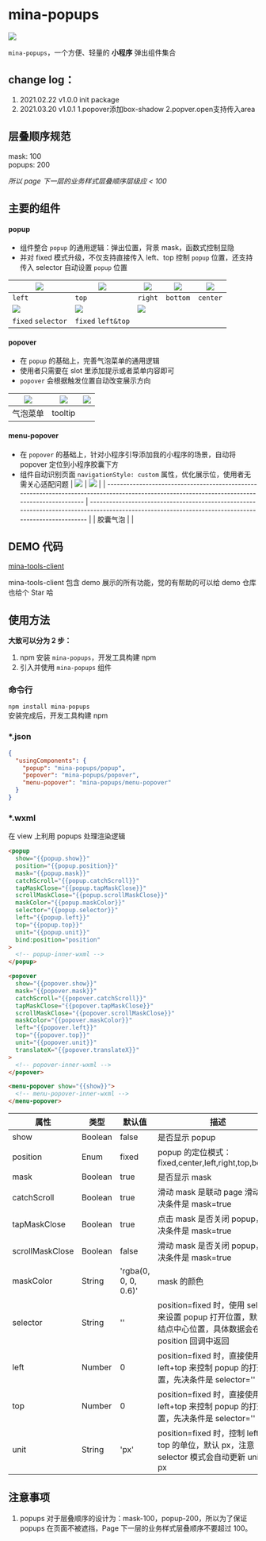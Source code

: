 # mina-popups

![](https://track.yrobot.top/ga-beacon/UA-190592680-2/mina-popups/readme?flat)

`mina-popups`，一个方便、轻量的 **小程序** 弹出组件集合

## change log：

1. 2021.02.22 v1.0.0 init package
2. 2021.03.20 v1.0.1 1.popover添加box-shadow 2.popver.open支持传入area

## 层叠顺序规范

mask: 100  
popups: 200

_所以 page 下一层的业务样式层叠顺序层级应 < 100_

## 主要的组件

#### popup

- 组件整合 `popup` 的通用逻辑：弹出位置，背景 mask，函数式控制显隐
- 并对 fixed 模式升级，不仅支持直接传入 left、top 控制 `popup` 位置，还支持传入 selector 自动设置 `popup` 位置

| ![ ](https://mmbiz.qpic.cn/mmbiz_png/Z3Bib6gP5N98FAnfeic3I3mrj4Nq0yWUm0Rlf3CKy1UjaYeVla2pnxT0DxsiaakrThSHOVUhMxEsZshicOkp8dqltg/0?wx_fmt=png) | ![ ](https://mmbiz.qpic.cn/mmbiz_png/Z3Bib6gP5N98FAnfeic3I3mrj4Nq0yWUm0sicVWrOWzthJWBEfq3ldU0Vc7Z3sUJompIEIgK6rr8V8ITu6gsiawKZQ/0?wx_fmt=png) | ![ ](https://mmbiz.qpic.cn/mmbiz_png/Z3Bib6gP5N98FAnfeic3I3mrj4Nq0yWUm0DJVRbkmRffPzftoFdIHYP024wbqQXFnyYUSxk3oU6ibhibmK9Oh8mLRQ/0?wx_fmt=png) | ![ ](https://mmbiz.qpic.cn/mmbiz_png/Z3Bib6gP5N98FAnfeic3I3mrj4Nq0yWUm0wfPVl20sWzEzGIeOERgI9y3dUKbfRZQiatWz8JdYSQibAEYKiaIvZ9CKQ/0?wx_fmt=png) | ![ ](https://mmbiz.qpic.cn/mmbiz_png/Z3Bib6gP5N98FAnfeic3I3mrj4Nq0yWUm0iaqLywOnpp7tyzQy2wtvAGwjicnqFhlR47FBKu7ufjjSFOc1LSsu8O5A/0?wx_fmt=png) |
| --------------------------------------------------------------------------------------------------------------------------------------------- | --------------------------------------------------------------------------------------------------------------------------------------------- | --------------------------------------------------------------------------------------------------------------------------------------------- | ---------------------------------------------------------------------------------------------------------------------------------------------- | --------------------------------------------------------------------------------------------------------------------------------------------- |
| `left`                                                                                                                                        | `top`                                                                                                                                         | `right`                                                                                                                                       | `bottom`                                                                                                                                       | `center`                                                                                                                                      |
| ![ ](https://mmbiz.qpic.cn/mmbiz_png/Z3Bib6gP5N98FAnfeic3I3mrj4Nq0yWUm0cMUMLB9CDvkhNnCe3TUE5wTN3mt7hjRqhfCYuqnsfAmZ3yHqlyl4sg/0?wx_fmt=png)   | ![ ](https://mmbiz.qpic.cn/mmbiz_png/Z3Bib6gP5N98FAnfeic3I3mrj4Nq0yWUm0K1q6iboSNmx2MwX5RkgbGMk1qrx08DgFg3EX5qLdBK3tic8lsLxHxT6A/0?wx_fmt=png) | ![ ](https://mmbiz.qpic.cn/mmbiz_png/Z3Bib6gP5N98FAnfeic3I3mrj4Nq0yWUm0sERpqGo2N6tBHph6st22usLC9JtpoYawwcwWjwZVaXqjmAUib6q8S3g/0?wx_fmt=png)  |                                                                                                                                                |                                                                                                                                               |
| `fixed` `selector`                                                                                                                            | `fixed` `left&top`                                                                                                                            |                                                                                                                                               |                                                                                                                                                |                                                                                                                                               |

#### popover

- 在 `popup` 的基础上，完善气泡菜单的通用逻辑
- 使用者只需要在 slot 里添加提示或者菜单内容即可
- `popover` 会根据触发位置自动改变展示方向

| ![ ](https://mmbiz.qpic.cn/mmbiz_png/Z3Bib6gP5N98FAnfeic3I3mrj4Nq0yWUm0y4ocGKKK3DpqW76z404xDT6nUAiaJoA0wrekQich3PbjTkGe3VhXRC9g/0?wx_fmt=png) | ![ ](https://mmbiz.qpic.cn/mmbiz_png/Z3Bib6gP5N98FAnfeic3I3mrj4Nq0yWUm0aelYibpk5TauAQicKbicg6icXicB1sHFGqP5p9ko2YiafsHrkha67PlJiaia3A/0?wx_fmt=png) | ![ ](https://mmbiz.qpic.cn/mmbiz_png/Z3Bib6gP5N98FAnfeic3I3mrj4Nq0yWUm05bVRHpRCtP46l1NkU6naQIxsHU7tFkc3lK1ps4wqeictOHSf6PP0fPw/0?wx_fmt=png) |
| --------------------------------------------------------------------------------------------------------------------------------------------- | --------------------------------------------------------------------------------------------------------------------------------------------------- | -------------------------------------------------------------------------------------------------------------------------------------------- |
| 气泡菜单                                                                                                                                      | tooltip                                                                                                                                             |                                                                                                                                              |

#### menu-popover

- 在 `popover` 的基础上，针对小程序引导添加我的小程序的场景，自动将 popover 定位到小程序胶囊下方
- 组件自动识别页面 `navigationStyle: custom` 属性，优化展示位，使用者无需关心适配问题
  | ![ ](https://mmbiz.qpic.cn/mmbiz_png/Z3Bib6gP5N98FAnfeic3I3mrj4Nq0yWUm0XlellZ9pPkI4XGuIMwWBNYRCicibYcQfIZq661ht4dvg51xw8VsbDnvw/0?wx_fmt=png) | ![ ](https://mmbiz.qpic.cn/mmbiz_png/Z3Bib6gP5N98FAnfeic3I3mrj4Nq0yWUm0VZyIr7VIhXsTnv33NF7XsvjctIYdfYvEJH2fyy3P3PTKbocuAOkoiaA/0?wx_fmt=png) |
  | --------------------------------------------------------------------------------------------------------------------------------------------- | --------------------------------------------------------------------------------------------------------------------------------------------------- |
  | 胶囊气泡 | |

## DEMO 代码

[mina-tools-client](https://github.com/Yrobot/mina-tools-client/tree/master/miniprogram/pages/mina-popups)

mina-tools-client 包含 demo 展示的所有功能，觉的有帮助的可以给 demo 仓库也给个 Star 哈

## 使用方法

**大致可以分为 2 步：**

1. npm 安装 `mina-popups`，开发工具构建 npm
2. 引入并使用 `mina-popups` 组件

### 命令行

`npm install mina-popups `  
安装完成后，开发工具构建 npm

### \*.json

```json
{
  "usingComponents": {
    "popup": "mina-popups/popup",
    "popover": "mina-popups/popover",
    "menu-popover": "mina-popups/menu-popover"
  }
}
```

### \*.wxml

在 view 上利用 popups 处理渲染逻辑

```html
<popup
  show="{{popup.show}}"
  position="{{popup.position}}"
  mask="{{popup.mask}}"
  catchScroll="{{popup.catchScroll}}"
  tapMaskClose="{{popup.tapMaskClose}}"
  scrollMaskClose="{{popup.scrollMaskClose}}"
  maskColor="{{popup.maskColor}}"
  selector="{{popup.selector}}"
  left="{{popup.left}}"
  top="{{popup.top}}"
  unit="{{popup.unit}}"
  bind:position="position"
>
  <!-- popup-inner-wxml -->
</popup>

<popover
  show="{{popover.show}}"
  mask="{{popover.mask}}"
  catchScroll="{{popover.catchScroll}}"
  tapMaskClose="{{popover.tapMaskClose}}"
  scrollMaskClose="{{popover.scrollMaskClose}}"
  maskColor="{{popover.maskColor}}"
  left="{{popover.left}}"
  top="{{popover.top}}"
  unit="{{popover.unit}}"
  translateX="{{popover.translateX}}"
>
  <!-- popover-inner-wxml -->
</popover>

<menu-popover show="{{show}}">
  <!-- menu-popover-inner-wxml -->
</menu-popover>
```

| 属性            | 类型    | 默认值               | 描述                                                                                                         |
| --------------- | ------- | -------------------- | ------------------------------------------------------------------------------------------------------------ |
| show            | Boolean | false                | 是否显示 popup                                                                                               |
| position        | Enum    | fixed                | popup 的定位模式：fixed,center,left,right,top,bottom                                                         |
| mask            | Boolean | true                 | 是否显示 mask                                                                                                |
| catchScroll     | Boolean | true                 | 滑动 mask 是联动 page 滑动，先决条件是 mask=true                                                             |
| tapMaskClose    | Boolean | true                 | 点击 mask 是否关闭 popup，先决条件是 mask=true                                                               |
| scrollMaskClose | Boolean | false                | 滑动 mask 是否关闭 popup，先决条件是 mask=true                                                               |
| maskColor       | String  | 'rgba(0, 0, 0, 0.6)' | mask 的颜色                                                                                                  |
| selector        | String  | ''                   | position=fixed 时，使用 selector 来设置 popup 打开位置，默认为结点中心位置，具体数据会在 position 回调中返回 |
| left            | Number  | 0                    | position=fixed 时，直接使用 left+top 来控制 popup 的打开位置，先决条件是 selector=''                         |
| top             | Number  | 0                    | position=fixed 时，直接使用 left+top 来控制 popup 的打开位置，先决条件是 selector=''                         |
| unit            | String  | 'px'                 | position=fixed 时，控制 left、top 的单位，默认 px，注意 selector 模式会自动更新 unit 为 px                   |

## 注意事项

1. popups 对于层叠顺序的设计为：mask-100，popup-200，所以为了保证 popups 在页面不被遮挡，Page 下一层的业务样式层叠顺序不要超过 100。
